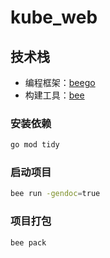 # kube_web

## 技术栈
- 编程框架：[beego](https://beego.me/)
- 构建工具：[bee](https://beego.me/)

### 安装依赖

```sh
go mod tidy
```

### 启动项目

```sh
bee run -gendoc=true
```

### 项目打包

```sh
bee pack
```

